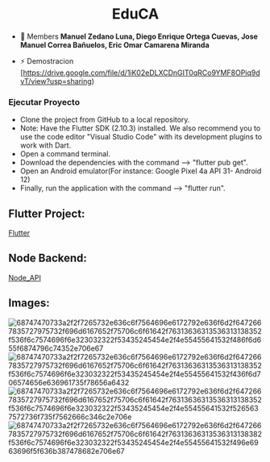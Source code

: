 <h1 align="center"> EduCA </h1>

- 🤝 Members **Manuel Zedano Luna, Diego Enrique Ortega Cuevas, Jose Manuel Correa Bañuelos, Eric Omar Camarena Miranda**

- ⚡ Demostracion [https://drive.google.com/file/d/1iK02eDLXCDnGIT0qRCo9YMF8OPiq9dvT/view?usp=sharing)


<p align="left">
</p>

<h3 align="left">Ejecutar Proyecto</h3>

- Clone the project from GitHub to a local repository.
- Note: Have the Flutter SDK (2.10.3) installed. We also recommend you to use the code editor "Visual Studio Code" with its development plugins to work with Dart.
- Open a command terminal.
- Download the dependencies with the command --> "flutter pub get".
- Open an Android emulator(For instance: Google Pixel 4a API 31- Android 12)
- Finally, run the application with the command --> "flutter run".


## Flutter Project:

[Flutter](https://github.com/JoMaCoBa/EduCA)

## Node Backend:

[Node_API](https://github.com/JoMaCoBa/EduCA-API)

## Images:
![68747470733a2f2f7265732e636c6f7564696e6172792e636f6d2f6472667835727975732f696d6167652f75706c6f61642f76313636313536313138352f536f6c7574696f6e323032322f53435245454e2f4e55455641532f486f6d655f6874796c74352e706e67](https://user-images.githubusercontent.com/110343648/236691822-2cdb1804-6350-4b70-be4f-1ae5ca49a2a1.png)
![68747470733a2f2f7265732e636c6f7564696e6172792e636f6d2f6472667835727975732f696d6167652f75706c6f61642f76313636313536313138352f536f6c7574696f6e323032322f53435245454e2f4e55455641532f436f6d706574656e636961735f78656a6432](https://user-images.githubusercontent.com/110343648/236691823-d365194b-54b1-42c9-8fa8-bac7d0992ef5.png)
![68747470733a2f2f7265732e636c6f7564696e6172792e636f6d2f6472667835727975732f696d6167652f75706c6f61642f76313636313536313138352f536f6c7574696f6e323032322f53435245454e2f4e55455641532f5265637572736f735f7562666c346c2e706e](https://user-images.githubusercontent.com/110343648/236691824-8048334c-e58b-4d86-9d9d-019cdf11d93a.png)
![68747470733a2f2f7265732e636c6f7564696e6172792e636f6d2f6472667835727975732f696d6167652f75706c6f61642f76313636313536313138382f536f6c7574696f6e323032322f53435245454e2f4e55455641532f496e6963696f5f636b387478682e706e67](https://user-images.githubusercontent.com/110343648/236691825-cc99b065-0b3b-4345-a559-724cd9123d20.png)
